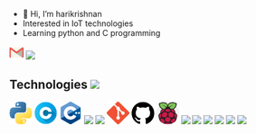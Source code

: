 - 👋 Hi, I’m harikrishnan
- Interested in IoT technologies
- Learning python and C programming

[<img src="pics/gmail.png" width="25">](https://www.mail.google.com/harikrishnankp14@gmail.com) [<img src="https://static-00.iconduck.com/assets.00/linkedin-color-icon-256x256-ia566k6a.png" width="25">](https://www.linkedin.com/in/hari-Krishnan-b62a0a172)

## Technologies  <img src="https://images.rawpixel.com/image_png_800/cHJpdmF0ZS9sci9pbWFnZXMvd2Vic2l0ZS8yMDIyLTA0L2pvYjcyMi0xMjItcC5wbmc.png" height="30">
<img src="pics/python.png" width="40"> <img src="pics/letter-c.png" width="40"> <img src="pics/c-.png" width="40"> <img src="https://code.visualstudio.com/assets/images/code-stable.png" width="40"> <img src="https://encrypted-tbn0.gstatic.com/images?q=tbn:ANd9GcTeGPlShkiyH-2VPBaNFtcfDHbX_nw6Xqza3nltWVSEgg&s" width="40"> <img src="pics/Git.png" width="40"> <img src="pics/github.png" width="40"> <img src="pics/raspberry-pi.png" width="40"> <img src="https://brandslogos.com/wp-content/uploads/images/large/arduino-logo-1.png" width="40">  <img src="https://play-lh.googleusercontent.com/yAS9WJJnjlCx77RxIvJSssrixhCdUxnBlM3CuPnQpl8QI3Ez19KreBL4xREc1gtmK_Y" width="40"> <img src="https://www.niagaramarketplace.com/media/catalog/product/cache/8272e5d606ba848a87db29108f4efa34/m/a/marketplace_icons_13_.png" width="40"> <img src="https://upload.wikimedia.org/wikipedia/commons/thumb/a/a1/Grafana_logo.svg/1200px-Grafana_logo.svg.png" width="40">  <img src="https://static.vecteezy.com/system/resources/previews/004/226/536/non_2x/internet-of-things-color-icon-iot-signal-artificial-intelligence-isolated-illustration-vector.jpg" width="50"> <img src="https://www.semtech.com/uploads/company/company-logo-lora.png" width="60">

<!---
Thelastblackpearl/Thelastblackpearl is a ✨ special ✨ repository because its `README.md` (this file) appears on your GitHub profile.
You can click the Preview link to take a look at your changes.
--->
